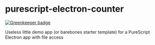 # purescript-electron-counter

[![Greenkeeper badge](https://badges.greenkeeper.io/nicholassaunders/purescript-electron-counter.svg)](https://greenkeeper.io/)

Useless little demo app (or barebones starter template) for a PureScript Electron app with file access
